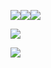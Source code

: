 ![](https://cdn.nlark.com/yuque/0/2024/png/48674012/1730884391221-2dceda6d-db24-4c50-beb7-06795ae398ab.png)![](https://cdn.nlark.com/yuque/0/2024/png/48674012/1730884467387-d5e06e22-5598-4138-87ab-d2c5d72ae01d.png)![](https://cdn.nlark.com/yuque/0/2024/png/48674012/1730884629498-5df6e044-b19c-4504-bcd8-3b30492e2b53.png)

![](https://cdn.nlark.com/yuque/0/2024/png/48674012/1730886853637-9b4f15c5-18e5-4da1-94fc-b5ab0bb2ee14.png)

![](https://cdn.nlark.com/yuque/0/2024/png/38390214/1730951975211-8f48b9a4-0bc9-4517-af6b-7d5c89f5a5bb.png)

